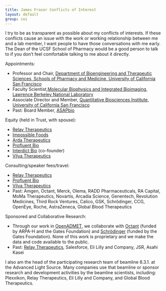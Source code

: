 ```yaml
---
title: James Fraser Conflicts of Interest
layout: default
group: coi
---
```


 I try to be as transparent as possible about my conflicts of interests. If these  conflicts cause an issue with the work or working relationship between me and a lab member, I want people to have those conversations with me early. The Dean of the UCSF School of Pharmacy would be a good person to talk to if you don’t feel comfortable talking to me about it directly.

Appointments:

* Professor and Chair, [Department of Bioengineering and Therapeutic Sciences, Schools of Pharmacy and Medicine, University of California San Francisco](https://bts.ucsf.edu/)
* Faculty Scientist,[Molecular Biophysics and Integrated Bioimaging, Lawrence Berkeley National Laboratory](https://biosciences.lbl.gov/divisions/mbib/)
* Associate Director and Member, [Quantitative Biosciences Institute, University of California San Francisco](http://qbi.ucsf.edu/)
* Past: Board Member, [ASAPbio](https://asapbio.org/)

Equity (held in Trust, with spouse):

* [Relay Therapeutics](https://relaytx.com/)
* [Impossible Foods](https://impossiblefoods.com/)
* [Arda Therapeutics](https://www.ardatherapeutics.com/)
* [Profluent Bio](https://www.profluent.bio/)
* [Interdict Bio](https://www.interdictbio.com/) (co-founder)
* [Vilya Therapeutics](https://vilyatx.com/)

Consulting/speaker fees/travel:

* [Relay Therapeutics](https://relaytx.com/)
* [Profluent Bio](https://www.profluent.bio/)
* [Vilya Therapeutics](https://vilyatx.com/)
* Past: Amgen, Octant, Merck, Olema, RADD Pharmaceuticals, RA Capital, MoMa Therapeutics, Novartis, Arcadia Science, Genentech, Revolution Medicines, Third Rock Ventures, Calico, GSK, Schrödinger, CCG, OpenEye, Roche, AstraZeneca, Global Blood Therapeutics

Sponsored and Collaborative Research:

* Through our work in [OpenADMET](https://openadmet.org/), we collaborate with [Octant](https://www.octant.bio/) (funded by ARPA-H and the Gates Foundation) and [Schrödinger](https://www.schrodinger.com/) (funded by the Gates Foundation). None of this work is proprietary and we make the data and code available to the public.
* Past: [Relay Therapeutics](https://relaytx.com/), Salesforce, Eli Lilly and Company, JSR, Asahi Kasei

I also am the head of the participating research team of beamline 8.3.1. at the Advanced Light Source. Many companies use that beamline or sponsor research and development activities by the beamline scientists, including: Plexxikon, Relay Therapeutics, Eli Lilly and Company, and Global Blood Therapeutics.
